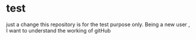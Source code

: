 # test
just a change
this repository is for the test purpose only.
Being a new user , I want to understand the working of gitHub
